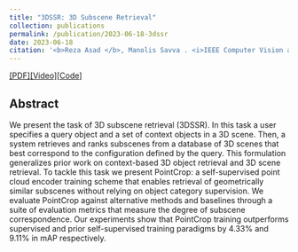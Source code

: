 ```yaml
---
title: "3DSSR: 3D Subscene Retrieval"
collection: publications
permalink: /publication/2023-06-18-3dssr
date: 2023-06-18
citation: '<b>Reza Asad </b>, Manolis Savva . <i>IEEE Computer Vision and Pattern Recognition</i>. <b> CVPR 2023</b>.'
---
```

[[PDF]](https://struco3d.github.io/cvpr2023/papers/02.pdf)[[Video]](https://www.youtube.com/watch?v=jMZFzJnu6Sk)[[Code]](https://github.com/reza-asad/3DSSR)

## Abstract
We present the task of 3D subscene retrieval (3DSSR). In this task a user specifies a query object and a set of context objects in a 3D scene. 
Then, a system retrieves and ranks subscenes from a database of 3D scenes that best correspond to the configuration defined by the query. 
This formulation generalizes prior work on context-based 3D object retrieval and 3D scene retrieval. To tackle this task we present 
PointCrop: a self-supervised point cloud encoder training scheme that enables retrieval of geometrically similar subscenes without relying 
on object category supervision. We evaluate PointCrop against alternative methods and baselines through a suite of evaluation metrics that measure 
the degree of subscene correspondence. Our experiments show that PointCrop training outperforms supervised and prior self-supervised training paradigms
by 4.33% and 9.11% in mAP respectively. 
